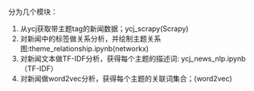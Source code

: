 分为几个模块：
1. 从ycj获取带主题tag的新闻数据；ycj_scrapy(Scrapy)
2. 对新闻中的标签做关系分析，并绘制主题关系图:theme_relationship.ipynb(networkx)
3. 对新闻文本做TF-IDF分析，获得每个主题的描述词: ycj_news_nlp.ipynb（TF-IDF）
4. 对新闻做word2vec分析，获得每个主题的关联词集合；(word2vec)
